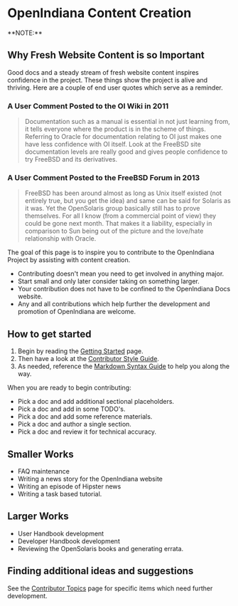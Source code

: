 <!--

The contents of this Documentation are subject to the Public Documentation License Version 1.01
(the "License"); you may only use this Documentation if you comply with the terms of this License.
A copy of the License is available at http://illumos.org/license/PDL.

The Original Documentation is _________________.

The Initial Writer of the Original Documentation is ___________ Copyright (C)_________[Insert year(s)].
All Rights Reserved. (Initial Writer contact(s):________________[Insert hyperlink/alias]).

Contributor(s): ______________________________________.

Portions created by ______ are Copyright (C)_________[Insert year(s)].
All Rights Reserved. (Contributor contact(s):________________[Insert hyperlink/alias]).

-->

# OpenIndiana Content Creation

<!-- NOTE: --> <i class="fa fa-info-circle fa-lg" aria-hidden="true"></i> **NOTE:**
<div class="well">

## Why Fresh Website Content is so Important

Good docs and a steady stream of fresh website content inspires confidence in the project.
These things show the project is alive and thriving.
Here are a couple of end user quotes which serve as a reminder.


### A User Comment Posted to the OI Wiki in 2011

>Documentation such as a manual is essential in not just learning from, it tells everyone where the product is in the scheme of things.
>Referring to Oracle for documentation relating to OI just makes one have less confidence with OI itself.
>Look at the FreeBSD site documentation levels are really good and gives people confidence to try FreeBSD and its derivatives.

### A User Comment Posted to the FreeBSD Forum in 2013

>FreeBSD has been around almost as long as Unix itself existed (not entirely true, but you get the idea) and same can be said for Solaris as it was.
>Yet the OpenSolaris group basically still has to prove themselves.
>For all I know (from a commercial point of view) they could be gone next month.
>That makes it a liability, especially in comparison to Sun being out of the picture and the love/hate relationship with Oracle.

The goal of this page is to inspire you to contribute to the OpenIndiana Project by assisting with content creation.

* Contributing doesn't mean you need to get involved in anything major.
* Start small and only later consider taking on something larger.
* Your contribution does not have to be confined to the OpenIndiana Docs website.
* Any and all contributions which help further the development and promotion of OpenIndiana are welcome.

</div>


## How to get started

1. Begin by reading the [Getting Started](./getting-started.md) page.
2. Then have a look at the [Contributor Style Guide](./style.md).
3. As needed, reference the [Markdown Syntax Guide](./markdown.md) to help you along the way.

When you are ready to begin contributing:

* Pick a doc and add additional sectional placeholders.
* Pick a doc and add in some TODO's.
* Pick a doc and add some reference materials.
* Pick a doc and author a single section.
* Pick a doc and review it for technical accuracy.


## Smaller Works

* FAQ maintenance
* Writing a news story for the OpenIndiana website
* Writing an episode of Hipster news
* Writing a task based tutorial.


## Larger Works

* User Handbook development
* Developer Handbook development
* Reviewing the OpenSolaris books and generating errata.


## Finding additional ideas and suggestions

See the [Contributor Topics](./topics.md) page for specific items which need further development.

